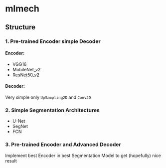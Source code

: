 # mlmech

## Structure

### 1. Pre-trained Encoder simple Decoder

#### Encoder:
- VGG16
- MobileNet_v2
- ResNet50_v2

#### Decoder:
Very simple only `UpSampling2D` and `Conv2D`

### 2. Simple Segmentation Architectures
- U-Net
- SegNet
- FCN


### 3. Pre-trained Encoder and Advanced Decoder

Implement best Encoder in best Segmentation Model to get (hopefully) nice result

